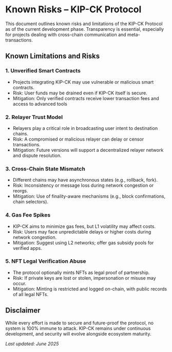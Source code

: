 # Known Risks – KIP-CK Protocol

This document outlines known risks and limitations of the KIP-CK Protocol as of the current development phase. Transparency is essential, especially for projects dealing with cross-chain communication and meta-transactions.



## Known Limitations and Risks

### 1. **Unverified Smart Contracts**
- Projects integrating KIP-CK may use vulnerable or malicious smart contracts.
- Risk: User funds may be drained even if KIP-CK itself is secure.
- Mitigation: Only verified contracts receive lower transaction fees and access to advanced tools



### 2. **Relayer Trust Model**
- Relayers play a critical role in broadcasting user intent to destination chains.
- Risk: A compromised or malicious relayer can delay or censor transactions.
- Mitigation: Future versions will support a decentralized relayer network and dispute resolution.



### 3. **Cross-Chain State Mismatch**
- Different chains may have asynchronous states (e.g., rollback, fork).
- Risk: Inconsistency or message loss during network congestion or reorgs.
- Mitigation: Use of finality-aware mechanisms (e.g., block confirmations, chain selectors).



### 4. **Gas Fee Spikes**
- KIP-CK aims to minimize gas fees, but L1 volatility may affect costs.
- Risk: Users may face unpredictable delays or higher costs during network congestion.
- Mitigation: Suggest using L2 networks; offer gas subsidy pools for verified apps.



### 5. **NFT Legal Verification Abuse**
- The protocol optionally mints NFTs as legal proof of partnership.
- Risk: If private keys are lost or stolen, impersonation or misuse may occur.
- Mitigation: Minting is restricted and logged on-chain, with public records of all legal NFTs.



## Disclaimer

While every effort is made to secure and future-proof the protocol, no system is 100% immune to attack. KIP-CK remains under continuous development, and security will evolve alongside ecosystem maturity.



_Last updated: June 2025_
